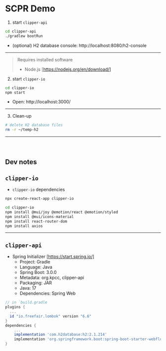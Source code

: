 # SCPR Demo

1. start `clipper-api`
```sh
cd clipper-api
./gradlew bootRun
```
  - (optional) H2 database console: http://localhost:8080/h2-console

---

> Requires installed software
>  - Node.js [https://nodejs.org/en/download/]

2. start `clipper-io`
```sh
cd clipper-io
npm start
```
  - Open: http://localhost:3000/

---

3. Clean-up
```sh
# delete H2 database files
rm -r ~/temp-h2
```

---

###### &nbsp;
## Dev notes

## `clipper-io`

- `clipper-io` dependencies
```sh
npx create-react-app clipper-io

cd clipper-io
npm install @mui/joy @emotion/react @emotion/styled
npm install @mui/icons-material
npm install react-router-dom
npm install axios
```

---

## `clipper-api`

- Spring Initializer [https://start.spring.io/]
    - Project: Gradle
    - Language: Java
    - Spring Boot: 3.0.0
    - Metadata: org.kpcc, clipper-api
    - Packaging: JAR
    - Java: 17
    - Dependencies: Spring Web
```gradle
// in `build.gradle
plugins {
  ...
  id "io.freefair.lombok" version "6.6"
}
dependencies {
    ...
    implementation 'com.h2database:h2:2.1.214'
    implementation 'org.springframework.boot:spring-boot-starter-webflux'
}
```
